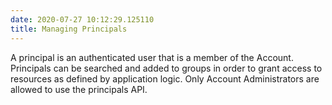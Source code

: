```yaml
---
date: 2020-07-27 10:12:29.125110
title: Managing Principals
---
```

<div id="managing-principals" class="section">


A principal is an authenticated user that is a member of the Account.
Principals can be searched and added to groups in order to grant access
to resources as defined by application logic. Only Account
Administrators are allowed to use the principals API.

</div>